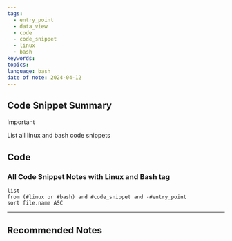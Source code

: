 ```yaml
---
tags:
  - entry_point
  - data_view
  - code
  - code_snippet
  - linux
  - bash
keywords: 
topics: 
language: bash
date of note: 2024-04-12
---
```


## Code Snippet Summary

>[!important]
>List all linux and bash code snippets


## Code

### All Code Snippet Notes with Linux and Bash tag

```dataview
list
from (#linux or #bash) and #code_snippet and -#entry_point 
sort file.name ASC
```





-----------
##  Recommended Notes


